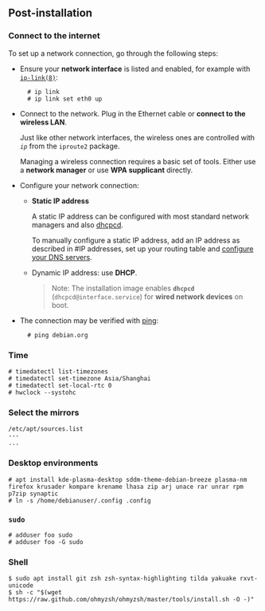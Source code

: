 ## Post-installation
### Connect to the internet
To set up a network connection, go through the following steps:

- Ensure your __network interface__ is listed and enabled, for example with [`ip-link(8)`](https://jlk.fjfi.cvut.cz/arch/manpages/man/ip-link.8):

        # ip link
        # ip link set eth0 up

- Connect to the network. Plug in the Ethernet cable or __connect to the wireless LAN__.

    Just like other network interfaces, the wireless ones are controlled with _`ip`_ from the `iproute2` package.

    Managing a wireless connection requires a basic set of tools. Either use a __network manager__ or use __WPA supplicant__ directly.

- Configure your network connection:

    - __Static IP address__
    
        A static IP address can be configured with most standard network managers and also [dhcpcd](https://wiki.archlinux.org/index.php/Dhcpcd).

        To manually configure a static IP address, add an IP address as described in #IP addresses, set up your routing table and [configure your DNS servers](https://wiki.archlinux.org/index.php/Domain_name_resolution).

    - Dynamic IP address: use __DHCP__.

        > Note: The installation image enables __`dhcpcd`__ (`dhcpcd@interface.service`) for __wired network devices__ on boot.

- The connection may be verified with [ping](https://en.wikipedia.org/wiki/ping):

        # ping debian.org

### Time

    # timedatectl list-timezones
    # timedatectl set-timezone Asia/Shanghai
    # timedatectl set-local-rtc 0
    # hwclock --systohc

### Select the mirrors

    /etc/apt/sources.list
    ---
    ...

### Desktop environments

    # apt install kde-plasma-desktop sddm-theme-debian-breeze plasma-nm firefox krusader kompare krename lhasa zip arj unace rar unrar rpm p7zip synaptic
    # ln -s /home/debianuser/.config .config

### `sudo`

    # adduser foo sudo
    # adduser foo -G sudo

### Shell

    $ sudo apt install git zsh zsh-syntax-highlighting tilda yakuake rxvt-unicode
    $ sh -c "$(wget https://raw.github.com/ohmyzsh/ohmyzsh/master/tools/install.sh -O -)"
